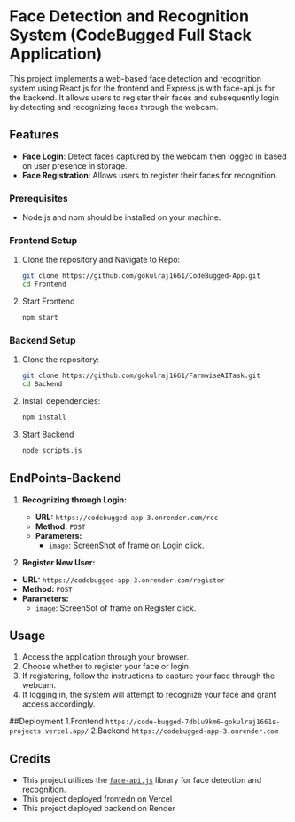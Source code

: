 # Face Detection and Recognition System (CodeBugged Full Stack Application)

This project implements a web-based face detection and recognition system using React.js for the frontend and Express.js with face-api.js for the backend. It allows users to register their faces and subsequently login by detecting and recognizing faces through the webcam.

## Features

- **Face Login**: Detect faces captured by the webcam then logged in based on user presence in storage.
- **Face Registration**: Allows users to register their faces for recognition.

### Prerequisites

- Node.js and npm should be installed on your machine.

### Frontend Setup
1. Clone the repository and Navigate to Repo:
    ```bash
    git clone https://github.com/gokulraj1661/CodeBugged-App.git
    cd Frontend
    ```
2. Start Frontend
    ```bash
    npm start
    ```
### Backend Setup
1. Clone the repository:
    ```bash
    git clone https://github.com/gokulraj1661/FarmwiseAITask.git
    cd Backend
    ```
3. Install dependencies:
    ```bash
    npm install
    ```
3. Start Backend
    ```bash
    node scripts.js
    ```

## EndPoints-Backend
1. **Recognizing through Login:**
   - **URL:** `https://codebugged-app-3.onrender.com/rec`
   - **Method:** `POST`
   - **Parameters:**
     - `image`: ScreenShot of frame on Login click.
       
1. **Register New User:**
  - **URL:** `https://codebugged-app-3.onrender.com/register`
   - **Method:** `POST`
   - **Parameters:**
     - `image`: ScreenSot of frame on Register click.

## Usage

1. Access the application through your browser.
2. Choose whether to register your face or login.
3. If registering, follow the instructions to capture your face through the webcam.
4. If logging in, the system will attempt to recognize your face and grant access accordingly.

##Deployment
1.Frontend `https://code-bugged-7dblu9km6-gokulraj1661s-projects.vercel.app/`
2.Backend `https://codebugged-app-3.onrender.com`

## Credits

- This project utilizes the [`face-api.js`](https://github.com/justadudewhohacks/face-api.js/) library for face detection and recognition.
- This project deployed frontedn on Vercel
- This project deployed backend on Render

